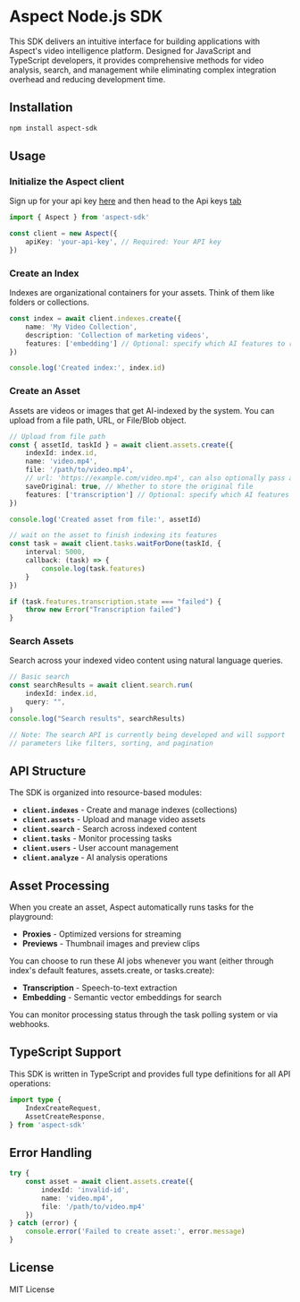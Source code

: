 # Aspect Node.js SDK

This SDK delivers an intuitive interface for building applications with Aspect's video intelligence platform. Designed for JavaScript and TypeScript developers, it provides comprehensive methods for video analysis, search, and management while eliminating complex integration overhead and reducing development time. 

## Installation

```bash
npm install aspect-sdk
```

## Usage

### Initialize the Aspect client

Sign up for your api key [here](https://playground.aspect.inc) and then head to the Api keys [tab](https://playground.aspect.inc/api-keys)

```typescript
import { Aspect } from 'aspect-sdk'

const client = new Aspect({
    apiKey: 'your-api-key', // Required: Your API key 
})
```


### Create an Index

Indexes are organizational containers for your assets. Think of them like folders or collections.

```typescript
const index = await client.indexes.create({
    name: 'My Video Collection',
    description: 'Collection of marketing videos',
    features: ['embedding'] // Optional: specify which AI features to run by default on all assets when they're created in this index
})

console.log('Created index:', index.id)
```

### Create an Asset

Assets are videos or images that get AI-indexed by the system. You can upload from a file path, URL, or File/Blob object.

```typescript
// Upload from file path
const { assetId, taskId } = await client.assets.create({
    indexId: index.id,
    name: 'video.mp4',
    file: '/path/to/video.mp4',
    // url: 'https://example.com/video.mp4', can also optionally pass a url instead of file to assets.create
    saveOriginal: true, // Whether to store the original file
    features: ['transcription'] // Optional: specify which AI features to additionally run specifically for this asset (union with index default features)
})

console.log('Created asset from file:', assetId)

// wait on the asset to finish indexing its features
const task = await client.tasks.waitForDone(taskId, {
    interval: 5000,
    callback: (task) => {
        console.log(task.features)
    }
})

if (task.features.transcription.state === "failed") {
    throw new Error("Transcription failed")
}
```

### Search Assets

Search across your indexed video content using natural language queries.

```typescript
// Basic search
const searchResults = await client.search.run(
    indexId: index.id,
    query: "",
)
console.log("Search results", searchResults)

// Note: The search API is currently being developed and will support
// parameters like filters, sorting, and pagination
```

## API Structure

The SDK is organized into resource-based modules:

- **`client.indexes`** - Create and manage indexes (collections)
- **`client.assets`** - Upload and manage video assets
- **`client.search`** - Search across indexed content
- **`client.tasks`** - Monitor processing tasks
- **`client.users`** - User account management
- **`client.analyze`** - AI analysis operations

## Asset Processing

When you create an asset, Aspect automatically runs tasks for the playground:

- **Proxies** - Optimized versions for streaming
- **Previews** - Thumbnail images and preview clips

You can choose to run these AI jobs whenever you want (either through index's default features, assets.create, or tasks.create):

- **Transcription** - Speech-to-text extraction
- **Embedding** - Semantic vector embeddings for search

You can monitor processing status through the task polling system or via webhooks.

## TypeScript Support

This SDK is written in TypeScript and provides full type definitions for all API operations:

```typescript
import type { 
    IndexCreateRequest,
    AssetCreateResponse,
} from 'aspect-sdk'
```

## Error Handling

```typescript
try {
    const asset = await client.assets.create({
        indexId: 'invalid-id',
        name: 'video.mp4',
        file: '/path/to/video.mp4'
    })
} catch (error) {
    console.error('Failed to create asset:', error.message)
}
```

## License

MIT License
